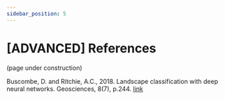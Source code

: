 ```yaml
---
sidebar_position: 5
---
```


# [ADVANCED] References

(page under construction)

Buscombe, D. and Ritchie, A.C., 2018. Landscape classification with deep neural networks. Geosciences, 8(7), p.244. [link](https://www.mdpi.com/2076-3263/8/7/244)

